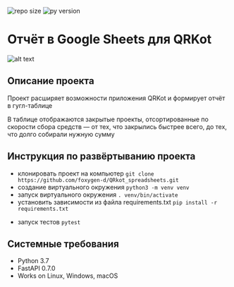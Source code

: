 ![repo size](https://img.shields.io/github/repo-size/foxygen-d/QRkot_spreadsheets)
![py version](https://img.shields.io/pypi/pyversions/3)


# Отчёт в Google Sheets для QRKot


![alt text](https://pictures.s3.yandex.net/resources/140_1656321007.png)


## Описание проекта

Проект расширяет возможности приложения QRKot и формирует отчёт в гугл-таблице

В таблице отображаются закрытые проекты, отсортированные по скорости сбора средств — от тех, что закрылись быстрее всего, до тех, что долго собирали нужную сумму



## Инструкция по развёртыванию проекта

* клонировать проект на компьютер `git clone https://github.com/foxygen-d/QRkot_spreadsheets.git`
* создание виртуального окружения `python3 -m venv venv`
* запуск виртуального окружения `. venv/bin/activate`
* установить зависимости из файла requirements.txt `pip install -r requirements.txt`
<!-- * запуск сервера `uvicorn main:app`
* запуск сервера с автоматическим рестартом `uvicorn main:app --reload`
* инициализируем Alembic в проекте `alembic init --template async alembic`
* создание файла миграции `alembic revision --autogenerate -m "migration name"`
* применение миграций `alembic upgrade head`
* отмена миграций `alembic downgrade` -->
* запуск тестов `pytest`


## Системные требования

* Python 3.7
* FastAPI 0.7.0
* Works on Linux, Windows, macOS